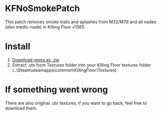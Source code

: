 # KFNoSmokePatch
This patch removes smoke trails and splashes from M32/M79 and all nades (also medic-nade) in Killing Floor v1065

# Install
1. [Download repos as .zip]()
2. Extract .utx from Textures folder into your Killing Floor textures folder (..\Steam\steamapps\common\KillingFloor\Textures\)

# If something went wrong
There are also original .utx textures, if you want to go back, feel free to download them.
